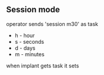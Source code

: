 ## Session mode

operator sends 'session m30' as task


- h - hour
- s - seconds
- d - days
- m - minutes

when implant gets task
it sets 


